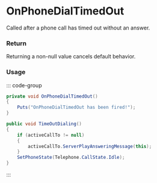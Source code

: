 # OnPhoneDialTimedOut
<Badge type="info" text="Phone"/><Badge type="danger" text="Carbon Compatible"/><Badge type="warning" text="Oxide Compatible"/>
Called after a phone call has timed out without an answer.

### Return
Returning a non-null value cancels default behavior.

### Usage
::: code-group
```csharp [Example]
private void OnPhoneDialTimedOut()
{
	Puts("OnPhoneDialTimedOut has been fired!");
}
```
```csharp [Source — Assembly-CSharp @ PhoneController]
public void TimeOutDialing()
{
	if (activeCallTo != null)
	{
		activeCallTo.ServerPlayAnsweringMessage(this);
	}
	SetPhoneState(Telephone.CallState.Idle);
}

```
:::
